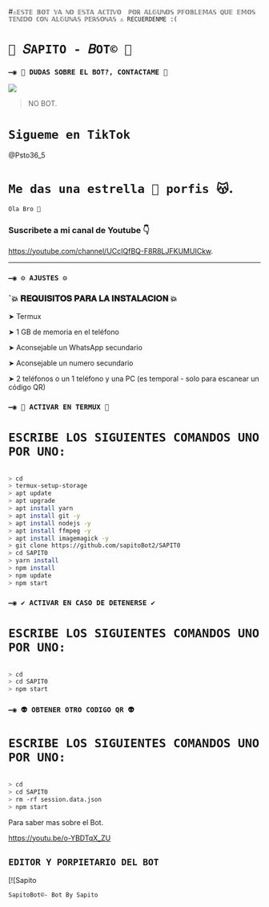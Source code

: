 #`⚠️𝔼𝕊𝕋𝔼 𝔹𝕆𝕋 𝕐𝔸 ℕ𝕆 𝔼𝕊𝕋𝔸 𝔸ℂ𝕋𝕀𝕍𝕆 
ℙ𝕆ℝ 𝔸𝕃𝔾𝕌ℕ𝕆𝕊 ℙ𝔽𝕆𝔹𝕃𝔼𝕄𝔸𝕊 ℚ𝕌𝔼 𝔼𝕄𝕆𝕊 𝕋𝔼ℕ𝕀𝔻𝕆 ℂ𝕆ℕ 𝔸𝕃𝔾𝕌ℕ𝔸𝕊 ℙ𝔼ℝ𝕊𝕆ℕ𝔸𝕊 ⚠️ RECUERDENME :(`
# `💫 𝑆APITO - 𝐵OT© 💫`

### `—◉ 👑 DUDAS SOBRE EL BOT?, CONTACTAME 👑`
<a href="http://wa.me/595983186566?text=Hola bro vengo de github" target="blank"><img src="https://img.shields.io/badge/Sapito-25D366?style=for-the-badge&logo=WhatsApp&logoColor=purple" /></a>
> NO BOT.     

# `Sigueme en TikTok`

@Psto36_5

# `Me das una estrella 🌟 porfis 😽`.            

```bash
Ola Bro 👋

```

###  Suscribete a mi canal de Youtube 👇
https://youtube.com/channel/UCcIQfBQ-F8R8LJFKUMUICkw.     

______________________________________________________________
      


### `—◉ ⚙️ AJUSTES ⚙️`

### `💥 𝐑𝐄𝐐𝐔𝐈𝐒𝐈𝐓𝐎𝐒 𝐏𝐀𝐑𝐀 𝐋𝐀 𝐈𝐍𝐒𝐓𝐀𝐋𝐀𝐂𝐈𝐎𝐍 💥

➤ Termux  

➤ 1 GB de memoria en el teléfono

➤ Aconsejable un WhatsApp secundario

➤ Aconsejable un numero secundario

➤ 2 teléfonos o un 1 teléfono y una PC (es temporal - solo para escanear un código QR)





### `—◉ 👾 ACTIVAR EN TERMUX 👾`
# `ESCRIBE LOS SIGUIENTES COMANDOS UNO POR UNO:`
```bash

> cd
> termux-setup-storage
> apt update 
> apt upgrade 
> apt install yarn 
> apt install git -y
> apt install nodejs -y
> apt install ffmpeg -y
> apt install imagemagick -y
> git clone https://github.com/sapitoBot2/SAPIT0
> cd SAPIT0
> yarn install
> npm install
> npm update
> npm start
```

### `—◉ ✔️ ACTIVAR EN CASO DE DETENERSE ✔️`
# `ESCRIBE LOS SIGUIENTES COMANDOS UNO POR UNO:`
```bash

> cd 
> cd SAPIT0
> npm start
```

### `—◉ 👽 OBTENER OTRO CODIGO QR 👽`
# `ESCRIBE LOS SIGUIENTES COMANDOS UNO POR UNO:`
```bash

> cd 
> cd SAPIT0
> rm -rf session.data.json
> npm start
```

Para saber mas sobre el Bot.     

https://youtu.be/o-YBDTqX_ZU



## `EDITOR Y PORPIETARIO DEL BOT` 
[![Sapito

`SapitoBot©- Bot By Sapito`
